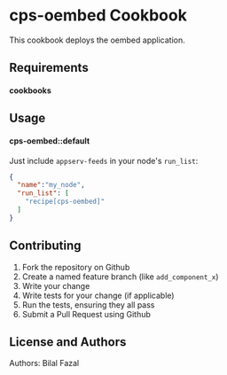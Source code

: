 cps-oembed Cookbook
=======================
This cookbook deploys the oembed application. 

Requirements
------------
#### cookbooks


Usage
-----
#### cps-oembed::default

Just include `appserv-feeds` in your node's `run_list`:

```json
{
  "name":"my_node",
  "run_list": [
    "recipe[cps-oembed]"
  ]
}
```

Contributing
------------
1. Fork the repository on Github
2. Create a named feature branch (like `add_component_x`)
3. Write your change
4. Write tests for your change (if applicable)
5. Run the tests, ensuring they all pass
6. Submit a Pull Request using Github

License and Authors
-------------------
Authors: Bilal Fazal
